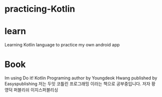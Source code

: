 # practicing-Kotlin
# learn
Learning Kotlin language to practice my own android app
# Book
Im using Do it! Kotlin Programing author by Youngdeok Hwang published by Easyspublishing
저는 두잇 코틀린 프로그래밍 이라는 책으로 공부중입니다. 저자 황영덕 퍼블리쉬 이지스퍼블리싱
